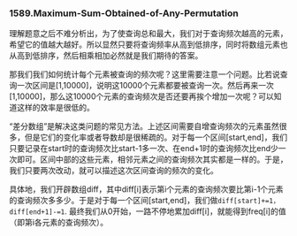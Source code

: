 ### 1589.Maximum-Sum-Obtained-of-Any-Permutation

理解题意之后不难分析出，为了使查询总和最大，我们对于查询频次越高的元素，希望它的值越大越好。所以显然只要将查询频率从高到低排序，同时将数组元素也从高到低排序，然后相乘相加必然就是我们期待的答案。

那我们我们如何统计每个元素被查询的频次呢？这里需要注意一个问题。比若说查询一次区间是[1,10000]，说明这10000个元素都要被查询一次。然后再来一次[1,10000]，那么这10000个元素的查询频次是否还要再挨个增加一次呢？可以知道这样的效率是很低的。

“差分数组”是解决这类问题的常见方法。上述区间需要自增查询频次的元素虽然很多，但是它们的变化率或者导数却是很稀疏的。对于每一个区间[start,end]，我们只要记录在start时的查询频次比start-1多一次、在end+1时的查询频次比end少一次即可。区间中部的这些元素，相邻元素之间的查询频次其实都是一样的。于是，我们只要两次改动，就可以描述这次区间查询的频次的变化。

具体地，我们开辟数组diff，其中diff[i]表示第i个元素的查询频次要比第i-1个元素的查询频次多多少。于是对于每一个区间[start,end]，我们做```diff[start]+=1，diff[end+1]-=1```. 最终我们从0开始，一路不停地累加diff[i]，就能得到freq[i]的值（即第i各元素的查询频次）。
